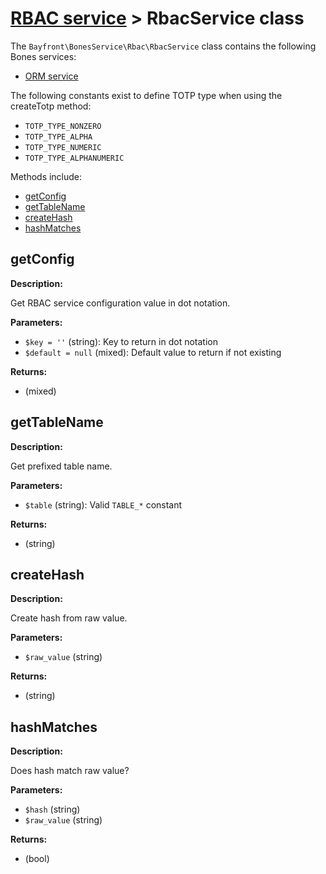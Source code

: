 # [RBAC service](README.md) > RbacService class

The `Bayfront\BonesService\Rbac\RbacService` class contains the following Bones services:

- [ORM service](https://github.com/bayfrontmedia/bones-service-orm)

The following constants exist to define TOTP type when using the createTotp method:

- `TOTP_TYPE_NONZERO`
- `TOTP_TYPE_ALPHA`
- `TOTP_TYPE_NUMERIC`
- `TOTP_TYPE_ALPHANUMERIC`

Methods include:

- [getConfig](#getconfig)
- [getTableName](#gettablename)
- [createHash](#createhash)
- [hashMatches](#hashmatches)

## getConfig

**Description:**

Get RBAC service configuration value in dot notation.

**Parameters:**

- `$key = ''` (string): Key to return in dot notation
- `$default = null` (mixed): Default value to return if not existing

**Returns:**

- (mixed)

## getTableName

**Description:**

Get prefixed table name.

**Parameters:**

- `$table` (string): Valid `TABLE_*` constant

**Returns:**

- (string)

## createHash

**Description:**

Create hash from raw value.

**Parameters:**

- `$raw_value` (string)

**Returns:**

- (string)

## hashMatches

**Description:**

Does hash match raw value?

**Parameters:**

- `$hash` (string)
- `$raw_value` (string)

**Returns:**

- (bool)
